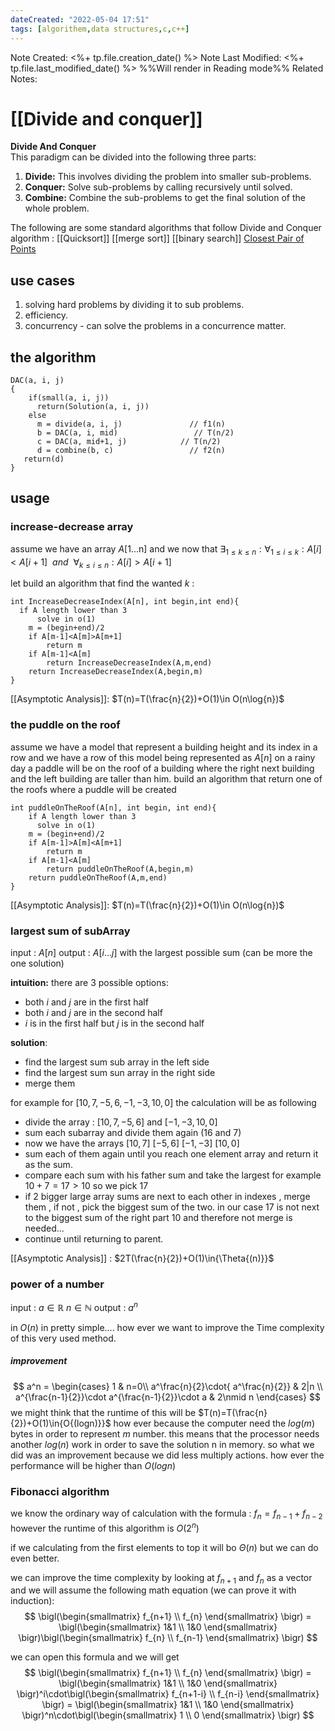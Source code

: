 ```yaml
---
dateCreated: "2022-05-04 17:51"
tags: [algorithem,data structures,c,c++]
---
```

Note Created: <%+ tp.file.creation_date() %>
Note Last Modified: <%+ tp.file.last_modified_date() %> %%Will render in Reading mode%%
Related Notes: 

# [[Divide and conquer]]
**Divide And Conquer**   
This paradigm can be divided into the following three parts:

1.  **Divide:** This involves dividing the problem into smaller sub-problems.
2.  **Conquer:** Solve sub-problems by calling recursively until solved.
3.  **Combine:** Combine the sub-problems to get the final solution of the whole problem.

The following are some standard algorithms that follow Divide and Conquer algorithm : 
[[Quicksort]] [[merge sort]] [[binary search]] [Closest Pair of Points](https://www.geeksforgeeks.org/closest-pair-of-points-using-divide-and-conquer-algorithm/)

## use cases 
1) solving hard problems by dividing it to sub problems.
2) efficiency.
3) concurrency - can solve the problems in a concurrence matter. 

## the algorithm
``` psudo 
DAC(a, i, j)
{
    if(small(a, i, j))
      return(Solution(a, i, j))
    else 
      m = divide(a, i, j)               // f1(n)
      b = DAC(a, i, mid)                 // T(n/2)
      c = DAC(a, mid+1, j)            // T(n/2)
      d = combine(b, c)                 // f2(n)
   return(d)
}
```

## usage 
### increase-decrease array
assume we have an array $A[1\text{...n}]$ and we now that $\exists_{1\leq k\leq n}:\forall_{1\leq i\leq k}:{A[i]<A[i+1]} \ \ and \ \ \forall_{k\leq i\leq n}:A[i]>A[i+1]$

let build an algorithm that find the wanted $k$ :

``` psudo 
int IncreaseDecreaseIndex(A[n], int begin,int end){
  if A length lower than 3
	  solve in o(1)
	m = (begin+end)/2
	if A[m-1]<A[m]>A[m+1]
		return m
	if A[m-1]<A[m]
		return IncreaseDecreaseIndex(A,m,end)
	return IncreaseDecreaseIndex(A,begin,m)		  
}
```
[[Asymptotic Analysis]]: $T(n)=T(\frac{n}{2})+O(1)\in O(n\log{n})$ 

### the puddle on the roof
assume we have a model that represent a building height and its index in a row
and we have a row of this model being represented as $A[n]$ 
on a rainy day a paddle will be on the roof of a building where the right next building and the left building are taller than him. 
build an algorithm that return one of the roofs where a puddle will be created 
``` psudo 
int puddleOnTheRoof(A[n], int begin, int end){
	if A length lower than 3
	  solve in o(1)
	m = (begin+end)/2
	if A[m-1]>A[m]<A[m+1]
		return m
	if A[m-1]<A[m]
		return puddleOnTheRoof(A,begin,m)
	return puddleOnTheRoof(A,m,end)
}
```
[[Asymptotic Analysis]]: $T(n)=T(\frac{n}{2})+O(1)\in O(n\log{n})$


### largest sum of subArray
input : $A[n]$ 
output : $A[i...j]$ with the largest possible sum (can be more the one solution)

__intuition:__ 
there are 3 possible options: 
* both $i$ and $j$ are in the first half
* both $i$ and $j$ are in the second half
* $i$ is in the first half but $j$ is in the second half

 __solution__:
 * find the largest sum sub array in the left side 
 * find the largest sum sun array in the right side 
 * merge them

for example for $[10,7,-5,6,-1,-3,10,0]$  the calculation will be as following 

* divide the array : $[10,7,-5,6]$ and $[-1,-3,10,0]$ 
* sum each subarray and divide them again ($16$ and $7$)
* now we have the arrays $[10,7]$ $[-5,6]$ $[-1,-3]$ $[10,0]$ 
* sum each of them again until you reach one element array and return it as the sum. 
* compare each sum with his father sum and take the largest for example $10+7=17 > 10$  so we pick $17$ 
* if 2 bigger large array sums are next to each other in indexes , merge them , if not , pick the biggest sum of the two.
   in our case $17$ is not next to the biggest sum of the right part $10$ 
   and therefore not merge is needed...
* continue until returning to parent.

[[Asymptotic Analysis]] : $2T(\frac{n}{2})+O(1)\in{\Theta{(n)}}$


### power of a number
input : $a\in\mathbb{R}$ $n\in\mathbb{N}$ 
output : $a^{n}$ 

in $O(n)$ in pretty simple.... how ever we want to improve the Time complexity of this very used method.

##### improvement
$$ a^n =
  \begin{cases}
    1  & n=0\\
    a^\frac{n}{2}\cdot{ a^\frac{n}{2}} & 2|n \\
    a^{\frac{n-1}{2}}\cdot a^{\frac{n-1}{2}}\cdot a & 2\nmid n
  \end{cases}
$$
we might think that the runtime of this will be $T(n)=T(\frac{n}{2})+O(1)\in{O{(logn)}}$ 
how ever because the computer need the $log(m)$ bytes in order to represent $m$ number. this means that the processor needs another $log(n)$ work in order to save the solution n in memory. 
so what we did was an improvement because we did less multiply actions. how ever the performance will be higher than $O(logn)$ 


### Fibonacci algorithm 
we know the ordinary way of calculation with the formula : 
$f_{n}=f_{n-1}+f_{n-2}$ 
however the runtime of this algorithm is $O(2^n)$ 

if we calculating from the first elements to top it will bo $\Theta(n)$ but we can do even better.

we can improve the time complexity by looking at $f_{n+1}$ and $f_{n}$ 
as a vector and we will assume the following math equation (we can prove it with induction): 
$$ \bigl(\begin{smallmatrix}
f_{n+1} \\ f_{n} 
\end{smallmatrix} \bigr) = \bigl(\begin{smallmatrix}
1&1 \\ 1&0
\end{smallmatrix} \bigr)\bigl(\begin{smallmatrix}
f_{n} \\ f_{n-1}
\end{smallmatrix} \bigr) $$

we can open this formula and we will get 
$$ \bigl(\begin{smallmatrix}
f_{n+1} \\ f_{n} 
\end{smallmatrix} \bigr) = \bigl(\begin{smallmatrix}
1&1 \\ 1&0
\end{smallmatrix} \bigr)^i\cdot\bigl(\begin{smallmatrix}
f_{n+1-i} \\ f_{n-i}
\end{smallmatrix} \bigr) = \bigl(\begin{smallmatrix}
1&1 \\ 1&0
\end{smallmatrix} \bigr)^n\cdot\bigl(\begin{smallmatrix}
1 \\ 0
\end{smallmatrix} \bigr) $$
